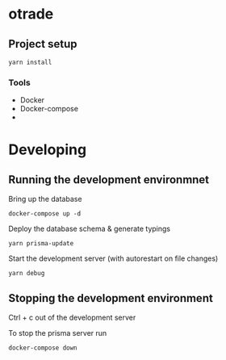 # otrade

## Project setup
```
yarn install
```
### Tools
* Docker
* Docker-compose
* 
# Developing
## Running the development environmnet
Bring up the database
```
docker-compose up -d
```
Deploy the database schema & generate typings
```
yarn prisma-update
```
Start the development server (with autorestart on file changes)
```
yarn debug
```

## Stopping the development environment
Ctrl + c out of the development server

To stop the prisma server run
```
docker-compose down
```